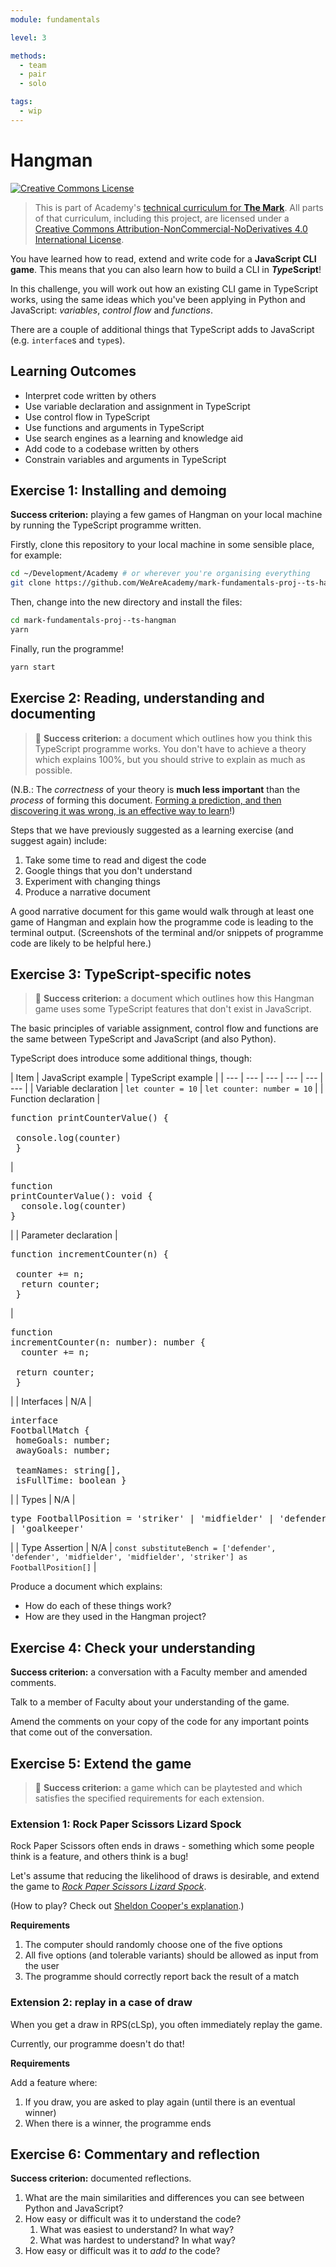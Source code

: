 ```yaml
---
module: fundamentals

level: 3

methods:
  - team
  - pair
  - solo

tags:
  - wip
---
```


# Hangman

<a rel="license" href="http://creativecommons.org/licenses/by-nc-nd/4.0/"><img alt="Creative Commons License" style="border-width:0" src="https://i.creativecommons.org/l/by-nc-nd/4.0/88x31.png" /></a>

> This is part of Academy's [technical curriculum for **The Mark**](https://github.com/WeAreAcademy/curriculum-mark). All parts of that curriculum, including this project, are licensed under a <a rel="license" href="http://creativecommons.org/licenses/by-nc-nd/4.0/">Creative Commons Attribution-NonCommercial-NoDerivatives 4.0 International License</a>.

You have learned how to read, extend and write code for a **JavaScript CLI game**. This means that you can also learn how to build a CLI in ***Type*Script**!

In this challenge, you will work out how an existing CLI game in TypeScript works, using the same ideas which you've been applying in Python and JavaScript: _variables_, _control flow_ and _functions_.

There are a couple of additional things that TypeScript adds to JavaScript (e.g. `interface`s and `type`s).

## Learning Outcomes

- Interpret code written by others
- Use variable declaration and assignment in TypeScript
- Use control flow in TypeScript
- Use functions and arguments in TypeScript
- Use search engines as a learning and knowledge aid
- Add code to a codebase written by others
- Constrain variables and arguments in TypeScript

## Exercise 1: Installing and demoing

**Success criterion:** playing a few games of Hangman on your local machine by running the TypeScript programme written.

Firstly, clone this repository to your local machine in some sensible place, for example:

```bash
cd ~/Development/Academy # or wherever you're organising everything
git clone https://github.com/WeAreAcademy/mark-fundamentals-proj--ts-hangman.git
```

Then, change into the new directory and install the files:

```bash
cd mark-fundamentals-proj--ts-hangman
yarn
```

Finally, run the programme!

```bash
yarn start
```

## Exercise 2: Reading, understanding and documenting

> 🎯 **Success criterion:** a document which outlines how you think this TypeScript programme works. You don't have to achieve a theory which explains 100%, but you should strive to explain as much as possible.

(N.B.: The _correctness_ of your theory is **much less important** than the _process_ of forming this document. [Forming a prediction, and then discovering it was wrong, is an effective way to learn](https://www.sciencedirect.com/science/article/abs/pii/S0959475217303468)!)

Steps that we have previously suggested as a learning exercise (and suggest again) include:

1. Take some time to read and digest the code
2. Google things that you don't understand
3. Experiment with changing things
4. Produce a narrative document

A good narrative document for this game would walk through at least one game of Hangman and explain how the programme code is leading to the terminal output. (Screenshots of the terminal and/or snippets of programme code are likely to be helpful here.)

## Exercise 3: TypeScript-specific notes

> 🎯 **Success criterion:** a document which outlines how this Hangman game uses some TypeScript features that don't exist in JavaScript.

The basic principles of variable assignment, control flow and functions are the same between TypeScript and JavaScript (and also Python).

TypeScript does introduce some additional things, though:

| Item | JavaScript example | TypeScript example |
| --- | --- | --- | --- | --- | --- |
| Variable declaration | `let counter = 10` | `let counter: number = 10` |
| Function declaration | <pre>function printCounterValue() { <br /> &nbsp;console.log(counter) <br /> }</pre> | <pre>function printCounterValue(): void { <br /> &nbsp;console.log(counter) <br />}</pre> |
| Parameter declaration | <pre>function incrementCounter(n) { <br /> &nbsp;counter += n; <br /> &nbsp;return counter; <br /> }</pre> | <pre>function incrementCounter(n: number): number { <br /> &nbsp;counter += n; <br /> &nbsp;return counter; <br /> }</pre> |
| Interfaces | N/A | <pre>interface FootballMatch { <br/>&nbsp;homeGoals: number; <br/>&nbsp;awayGoals: number; <br/>&nbsp;teamNames: string[], <br/>&nbsp;isFullTime: boolean }</pre> |
| Types | N/A | <pre>type FootballPosition = 'striker' | 'midfielder' | 'defender' | 'goalkeeper'</pre> |
| Type Assertion | N/A | `const substituteBench = ['defender', 'defender', 'midfielder', 'midfielder', 'striker'] as FootballPosition[]` |

Produce a document which explains:

- How do each of these things work?
- How are they used in the Hangman project?

## Exercise 4: Check your understanding

**Success criterion:** a conversation with a Faculty member and amended comments.

Talk to a member of Faculty about your understanding of the game.

Amend the comments on your copy of the code for any important points that come out of the conversation.

## Exercise 5: Extend the game

> 🎯 **Success criterion:** a game which can be playtested and which satisfies the specified requirements for each extension.

### Extension 1: Rock Paper Scissors Lizard Spock

Rock Paper Scissors often ends in draws - something which some people think is a feature, and others think is a bug!

Let's assume that reducing the likelihood of draws is desirable, and extend the game to [_Rock Paper Scissors Lizard Spock_](http://www.samkass.com/theories/RPSSL.html).

(How to play? Check out [Sheldon Cooper's explanation](https://www.youtube.com/watch?v=Kov2G0GouBw).)

**Requirements**

1. The computer should randomly choose one of the five options
2. All five options (and tolerable variants) should be allowed as input from the user
3. The programme should correctly report back the result of a match

### Extension 2: replay in a case of draw

When you get a draw in RPS(cLSp), you often immediately replay the game.

Currently, our programme doesn't do that!

**Requirements**

Add a feature where:

1. If you draw, you are asked to play again (until there is an eventual winner)
2. When there is a winner, the programme ends

## Exercise 6: Commentary and reflection

**Success criterion:** documented reflections.

1. What are the main similarities and differences you can see between Python and JavaScript?
2. How easy or difficult was it to understand the code?
   1. What was easiest to understand? In what way?
   2. What was hardest to understand? In what way?
3. How easy or difficult was it to _add to_ the code?
